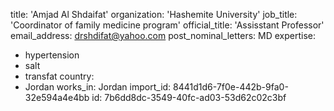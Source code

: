 title: 'Amjad Al Shdaifat'
organization: 'Hashemite University'
job_title: 'Coordinator of family medicine program'
official_title: 'Assisstant Professor'
email_address: drshdifat@yahoo.com
post_nominal_letters: MD
expertise:
  - hypertension
  - salt
  - transfat
country:
  - Jordan
works_in: Jordan
import_id: 8441d1d6-7f0e-442b-9fa0-32e594a4e4bb
id: 7b6dd8dc-3549-40fc-ad03-53d62c02c3bf

